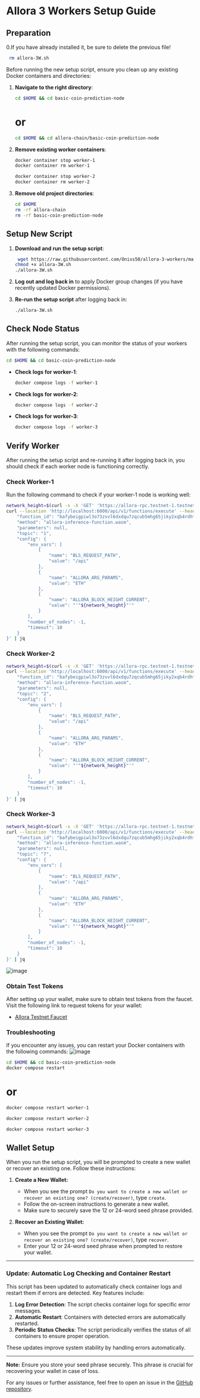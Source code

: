 # Allora 3 Workers Setup Guide

## Preparation
0.If you have already installed it, be sure to delete the previous file!
  ```bash
   rm allora-3W.sh
  ```
Before running the new setup script, ensure you clean up any existing Docker containers and directories:

1. **Navigate to the right directory**:
    ```bash
    cd $HOME && cd basic-coin-prediction-node
    ```
    # or 
    ```bash
    cd $HOME && cd allora-chain/basic-coin-prediction-node
    ```

2. **Remove existing worker containers**:
    ```bash
    docker container stop worker-1
    docker container rm worker-1

    docker container stop worker-2
    docker container rm worker-2
    ```

3. **Remove old project directories**:
    ```bash
    cd $HOME
    rm -rf allora-chain
    rm -rf basic-coin-prediction-node
    ```

## Setup New Script

1. **Download and run the setup script**:
    ```bash
     wget https://raw.githubusercontent.com/Onixs50/allora-3-workers/main/allora-3W.sh
    chmod +x allora-3W.sh
    ./allora-3W.sh
    ```

2. **Log out and log back in** to apply Docker group changes (if you have recently updated Docker permissions).

3. **Re-run the setup script** after logging back in:
    ```bash
    ./allora-3W.sh

    ```

## Check Node Status

After running the setup script, you can monitor the status of your workers with the following commands:
   ```bash
  cd $HOME && cd basic-coin-prediction-node
   ```
- **Check logs for worker-1**:
    ```bash
    docker compose logs -f worker-1
    ```

- **Check logs for worker-2**:
    ```bash
    docker compose logs -f worker-2
    ```

- **Check logs for worker-3**:
    ```bash
    docker compose logs -f worker-3
    ```
## Verify Worker 

After running the setup script and re-running it after logging back in, you should check if each worker node is functioning correctly.

### Check Worker-1 

Run the following command to check if your worker-1 node is working well:

```bash
network_height=$(curl -s -X 'GET' 'https://allora-rpc.testnet-1.testnet.allora.network/abci_info?' -H 'accept: application/json' | jq -r .result.response.last_block_height) && \
curl --location 'http://localhost:6000/api/v1/functions/execute' --header 'Content-Type: application/json' --data '{
    "function_id": "bafybeigpiwl3o73zvvl6dxdqu7zqcub5mhg65jiky2xqb4rdhfmikswzqm",
    "method": "allora-inference-function.wasm",
    "parameters": null,
    "topic": "1",
    "config": {
        "env_vars": [
            {
                "name": "BLS_REQUEST_PATH",
                "value": "/api"
            },
            {
                "name": "ALLORA_ARG_PARAMS",
                "value": "ETH"
            },
            {
                "name": "ALLORA_BLOCK_HEIGHT_CURRENT",
                "value": "'"${network_height}"'"
            }
        ],
        "number_of_nodes": -1,
        "timeout": 10
    }
}' | jq
```
### Check Worker-2
```bash
network_height=$(curl -s -X 'GET' 'https://allora-rpc.testnet-1.testnet.allora.network/abci_info?' -H 'accept: application/json' | jq -r .result.response.last_block_height) && \
curl --location 'http://localhost:6000/api/v1/functions/execute' --header 'Content-Type: application/json' --data '{
    "function_id": "bafybeigpiwl3o73zvvl6dxdqu7zqcub5mhg65jiky2xqb4rdhfmikswzqm",
    "method": "allora-inference-function.wasm",
    "parameters": null,
    "topic": "2",
    "config": {
        "env_vars": [
            {
                "name": "BLS_REQUEST_PATH",
                "value": "/api"
            },
            {
                "name": "ALLORA_ARG_PARAMS",
                "value": "ETH"
            },
            {
                "name": "ALLORA_BLOCK_HEIGHT_CURRENT",
                "value": "'"${network_height}"'"
            }
        ],
        "number_of_nodes": -1,
        "timeout": 10
    }
}' | jq
```
### Check Worker-3
```bash
network_height=$(curl -s -X 'GET' 'https://allora-rpc.testnet-1.testnet.allora.network/abci_info?' -H 'accept: application/json' | jq -r .result.response.last_block_height) && \
curl --location 'http://localhost:6000/api/v1/functions/execute' --header 'Content-Type: application/json' --data '{
    "function_id": "bafybeigpiwl3o73zvvl6dxdqu7zqcub5mhg65jiky2xqb4rdhfmikswzqm",
    "method": "allora-inference-function.wasm",
    "parameters": null,
    "topic": "7",
    "config": {
        "env_vars": [
            {
                "name": "BLS_REQUEST_PATH",
                "value": "/api"
            },
            {
                "name": "ALLORA_ARG_PARAMS",
                "value": "ETH"
            },
            {
                "name": "ALLORA_BLOCK_HEIGHT_CURRENT",
                "value": "'"${network_height}"'"
            }
        ],
        "number_of_nodes": -1,
        "timeout": 10
    }
}' | jq
 ```

![image](https://github.com/user-attachments/assets/d5f70aea-57e0-4486-8feb-9d549ee31725)

 

### Obtain Test Tokens

After setting up your wallet, make sure to obtain test tokens from the faucet. Visit the following link to request tokens for your wallet:

- [Allora Testnet Faucet](https://faucet.testnet-1.testnet.allora.network/)



### Troubleshooting

If you encounter any issues, you can restart your Docker containers with the following commands:
![image](https://github.com/user-attachments/assets/50a83234-d3e1-4063-8b6e-2034d02c4e73)

```bash
cd $HOME && cd basic-coin-prediction-node
docker compose restart
```
# or 
```bash
docker compose restart worker-1

docker compose restart worker-2

docker compose restart worker-3
```
## Wallet Setup

When you run the setup script, you will be prompted to create a new wallet or recover an existing one. Follow these instructions:

1. **Create a New Wallet:**
   - When you see the prompt `Do you want to create a new wallet or recover an existing one? (create/recover)`, type `create`.
   - Follow the on-screen instructions to generate a new wallet.
   - Make sure to securely save the 12 or 24-word seed phrase provided.

2. **Recover an Existing Wallet:**
   - When you see the prompt `Do you want to create a new wallet or recover an existing one? (create/recover)`, type `recover`.
   - Enter your 12 or 24-word seed phrase when prompted to restore your wallet.



---

### Update: Automatic Log Checking and Container Restart

This script has been updated to automatically check container logs and restart them if errors are detected. Key features include:

1. **Log Error Detection**: The script checks container logs for specific error messages.
2. **Automatic Restart**: Containers with detected errors are automatically restarted.
3. **Periodic Status Checks**: The script periodically verifies the status of all containers to ensure proper operation.

These updates improve system stability by handling errors automatically.

---



**Note:** Ensure you store your seed phrase securely. This phrase is crucial for recovering your wallet in case of loss.


For any issues or further assistance, feel free to open an issue in the [GitHub repository](https://github.com/Onixs50/allora-3-workers).

